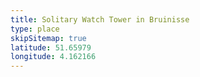 ```yaml
---
title: Solitary Watch Tower in Bruinisse
type: place
skipSitemap: true
latitude: 51.65979
longitude: 4.162166
---
```

